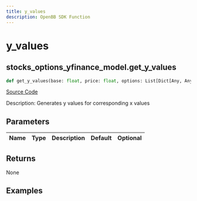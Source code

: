 ```yaml
---
title: y_values
description: OpenBB SDK Function
---
```


# y_values

## stocks_options_yfinance_model.get_y_values

```python title='openbb_terminal/stocks/options/yfinance_model.py'
def get_y_values(base: float, price: float, options: List[Dict[Any, Any]], underlying: int) -> float:
```
[Source Code](https://github.com/OpenBB-finance/OpenBBTerminal/tree/main/openbb_terminal/stocks/options/yfinance_model.py#L221)

Description: Generates y values for corresponding x values

## Parameters

| Name | Type | Description | Default | Optional |
| ---- | ---- | ----------- | ------- | -------- |

## Returns

None

## Examples

